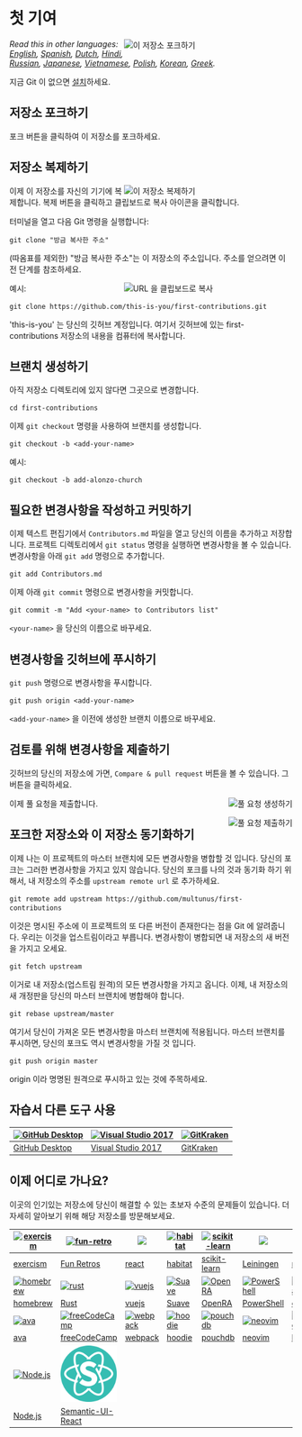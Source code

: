 # 첫 기여

<img align="right" width="300" src="../assets/fork.png" alt="이 저장소 포크하기" />

*Read this in other languages: [English](README.md), [Spanish](README.es.md),
[Dutch](README.nl.md), [Hindi](README.hi.md), [Russian](README.ru.md),
[Japanese](README.ja.md), [Vietnamese](README.vn.md), [Polish](README.pl.md),
[Korean](README.ko.md), [Greek](README.gr.md).*

지금 Git 이 없으면 [설치](https://help.github.com/articles/set-up-git/)하세요.

## 저장소 포크하기

포크 버튼을 클릭하여 이 저장소를 포크하세요.

## 저장소 복제하기

<img align="right" width="300" src="../assets/clone.png" alt="이 저장소 복제하기"
/>

이제 이 저장소를 자신의 기기에 복제합니다. 복제 버튼을 클릭하고 클립보드로 복사
아이콘을 클릭합니다.

터미널을 열고 다음 Git 명령을 실행합니다:

```
git clone "방금 복사한 주소"
```

(따옴표를 제외한) "방금 복사한 주소"는 이 저장소의 주소입니다. 주소를 얻으려면
이전 단계를 참조하세요.

<img align="right" width="300" src="../assets/copy-to-clipboard.png" alt="URL 을
클립보드로 복사" />

예시:

```
git clone https://github.com/this-is-you/first-contributions.git
```

'this-is-you' 는 당신의 깃허브 계정입니다. 여기서 깃허브에 있는
first-contributions 저장소의 내용을 컴퓨터에 복사합니다.

## 브랜치 생성하기

아직 저장소 디렉토리에 있지 않다면 그곳으로 변경합니다.

```
cd first-contributions
```

이제 `git checkout` 명령을 사용하여 브랜치를 생성합니다.

```
git checkout -b <add-your-name>
```

예시:

```
git checkout -b add-alonzo-church
```

## 필요한 변경사항을 작성하고 커밋하기

이제 텍스트 편집기에서 `Contributors.md` 파일을 열고 당신의 이름을 추가하고
저장합니다. 프로젝트 디렉토리에서 `git status` 명령을 실행하면 변경사항을 볼 수
있습니다. 변경사항을 아래 `git add` 명령으로 추가합니다.

```
git add Contributors.md
```

이제 아래 `git commit` 명령으로 변경사항을 커밋합니다.

```
git commit -m "Add <your-name> to Contributors list"
```

`<your-name>` 을 당신의 이름으로 바꾸세요.

## 변경사항을 깃허브에 푸시하기

`git push` 명령으로 변경사항을 푸시합니다.

```
git push origin <add-your-name>
```

`<add-your-name>` 을 이전에 생성한 브랜치 이름으로 바꾸세요.

## 검토를 위해 변경사항을 제출하기

깃허브의 당신의 저장소에 가면, `Compare & pull request` 버튼을 볼 수 있습니다.
그 버튼을 클릭하세요.

<img style="float: right;" src="../assets/compare-and-pull.png" alt="풀 요청
생성하기" />

이제 풀 요청을 제출합니다.

<img style="float: right;" src="../assets/submit-pull.png" alt="풀 요청 제출하기"
/>

## 포크한 저장소와 이 저장소 동기화하기

이제 나는 이 프로젝트의 마스터 브랜치에 모든 변경사항을 병합할 것 입니다. 당신의
포크는 그러한 변경사항을 가지고 있지 않습니다. 당신의 포크를 나의 것과 동기화
하기 위해서, 내 저장소의 주소를 `upstream remote url` 로 추가하세요.

```
git remote add upstream https://github.com/multunus/first-contributions
```

이것은 명시된 주소에 이 프로젝트의 또 다른 버전이 존재한다는 점을 Git 에
알려줍니다. 우리는 이것을 업스트림이라고 부릅니다. 변경사항이 병합되면 내
저장소의 새 버전을 가지고 오세요.

```
git fetch upstream
```

이거로 내 저장소(업스트림 원격)의 모든 변경사항을 가지고 옵니다. 이제, 내
저장소의 새 개정판을 당신의 마스터 브랜치에 병합해야 합니다.

```
git rebase upstream/master
```

여기서 당신이 가져온 모든 변경사항을 마스터 브랜치에 적용됩니다. 마스터 브랜치를
푸시하면, 당신의 포크도 역시 변경사항을 가질 것 입니다.

```
git push origin master
```

origin 이라 명명된 원격으로 푸시하고 있는 것에 주목하세요.


## 자습서 다른 도구 사용

|<a href="github-desktop-tutorial.md"><img alt="GitHub Desktop" src="https://desktop.github.com/images/desktop-logo.png" width="100"></a>|<a href="github-windows-vs2017-tutorial.md"><img alt="Visual Studio 2017" src="https://www.microsoft.com/net/images/vslogo.png" width="100"></a>|<a href="gitkraken-tutorial.md"><img alt="GitKraken" src="/assets/gk-icon.png" width="100"></a>|
|---|---|---|
|[GitHub Desktop](../github-desktop-tutorial.md)|[Visual Studio 2017](../github-windows-vs2017-tutorial.md)|[GitKraken](../gitkraken-tutorial.md)|


## 이제 어디로 가나요?

이곳의 인기있는 저장소에 당신이 해결할 수 있는 초보자 수준의 문제들이 있습니다.
더 자세히 알아보기 위해 해당 저장소를 방문해보세요.

|[![exercism](https://avatars2.githubusercontent.com/u/5624255?v=3&s=100)](https://github.com/exercism/exercism.io/issues?q=is%3Aopen+is%3Aissue+label%3A%22good+first+patch%22)|[![fun-retro](https://avatars3.githubusercontent.com/u/15913975?v=3&s=100)](https://github.com/funretro/distributed/issues?q=is%3Aopen+is%3Aissue+label%3Abeginner-friendly)|[<img width="100" src="https://cdn.worldvectorlogo.com/logos/react.svg">](https://github.com/facebook/react/issues?q=is%3Aopen+is%3Aissue+label%3A%22good+first+bug%22)|[![habitat](https://avatars1.githubusercontent.com/u/18171698?v=3&s=100)](https://github.com/habitat-sh/habitat/issues?q=is%3Aopen+is%3Aissue+label%3AEasy)|[![scikit-learn](https://avatars0.githubusercontent.com/u/365630?v=3&s=100)](https://github.com/scikit-learn/scikit-learn/issues?q=is%3Aopen+is%3Aissue+label%3AEasy)|[<img width="100" src="https://camo.githubusercontent.com/0f302c808c8457f6460913e33aed3478124612c2/687474703a2f2f6c65696e696e67656e2e6f72672f696d672f6c65696e696e67656e2e6a7067">](https://github.com/technomancy/leiningen/issues?q=is%3Aopen+is%3Aissue+label%3ANewbie)|[<img width="100" src="https://images.plot.ly/plotly-documentation/thumbnail/numpy-logo.jpg">](https://github.com/numpy/numpy/issues?q=is%3Aopen+is%3Aissue+label%3A%22Easy+Fix%22)|[![elasticsearch](https://avatars2.githubusercontent.com/u/6764390?v=3&s=100)](https://github.com/elastic/elasticsearch/issues?q=is%3Aopen+is%3Aissue+label%3A%22low+hanging+fruit%22)|
|---|---|---|---|---|---|---|---|
|[exercism](https://github.com/exercism/exercism.io/issues?q=is%3Aopen+is%3Aissue+label%3A%22good+first+patch%22)|[Fun Retros](https://github.com/funretro/distributed/issues?q=is%3Aopen+is%3Aissue+label%3Abeginner-friendly)|[react](https://github.com/facebook/react/issues?q=is%3Aopen+is%3Aissue+label%3A%22good+first+bug%22)|[habitat](https://github.com/habitat-sh/habitat/issues?q=is%3Aopen+is%3Aissue+label%3AEasy)|[scikit-learn](https://github.com/scikit-learn/scikit-learn/issues?q=is%3Aopen+is%3Aissue+label%3AEasy)|[Leiningen](https://github.com/technomancy/leiningen/issues?q=is%3Aopen+is%3Aissue+label%3ANewbie)|[numpy](https://github.com/numpy/numpy/issues?q=is%3Aopen+is%3Aissue+label%3A%22Easy+Fix%22)|[elasticsearch](https://github.com/elastic/elasticsearch/issues?q=is%3Aopen+is%3Aissue+label%3A%22low+hanging+fruit%22)|
|[![homebrew](https://avatars2.githubusercontent.com/u/1503512?v=3&s=100)](https://github.com/Homebrew/brew/issues?q=is%3Aopen+is%3Aissue+label%3A%22help+wanted%22)|[![rust](https://avatars1.githubusercontent.com/u/5430905?v=3&s=100)](https://github.com/rust-lang/rust/issues?q=is%3Aopen+is%3Aissue+label%3AE-easy)|[![vuejs](https://avatars1.githubusercontent.com/u/6128107?v=3&s=100)](https://github.com/vuejs/vue/issues?q=is%3Aopen+is%3Aissue+label%3A%22contribution+welcome%22)|[![Suave](https://avatars2.githubusercontent.com/u/5822862?v=3&s=100)](https://github.com/SuaveIO/suave/issues?q=is%3Aopen+is%3Aissue+label%3Ahardness-easy)|[![OpenRA](https://avatars3.githubusercontent.com/u/409046?v=3&s=100)](https://github.com/OpenRA/OpenRA/issues?q=is%3Aopen+is%3Aissue+label%3AEasy)|[![PowerShell](https://avatars0.githubusercontent.com/u/11524380?v=3&s=100)](https://github.com/powershell/powershell/issues?q=is%3Aopen+is%3Aissue+label%3AUp-for-Grabs)|[![coala](https://avatars2.githubusercontent.com/u/10620750?v=3&s=100)](https://github.com/coala/coala/issues?q=is%3Aopen+is%3Aissue+label%3Adifficulty%2Flow+label%3Adifficulty%2Fnewcomer)|[![moment](https://avatars2.githubusercontent.com/u/4129662?v=3&s=100)](https://github.com/moment/moment/issues?q=is%3Aopen+is%3Aissue+label%3AUp-For-Grabs)|
|[homebrew](https://github.com/Homebrew/brew/issues?q=is%3Aopen+is%3Aissue+label%3A%22help+wanted%22)|[Rust](https://github.com/rust-lang/rust/issues?q=is%3Aopen+is%3Aissue+label%3AE-easy)|[vuejs](https://github.com/vuejs/vue/issues?q=is%3Aopen+is%3Aissue+label%3A%22contribution+welcome%22)|[Suave](https://github.com/SuaveIO/suave/issues?q=is%3Aopen+is%3Aissue+label%3Ahardness-easy)|[OpenRA](https://github.com/OpenRA/OpenRA/issues?q=is%3Aopen+is%3Aissue+label%3AEasy)|[PowerShell](https://github.com/powershell/powershell/issues?q=is%3Aopen+is%3Aissue+label%3AUp-for-Grabs)|[coala](https://github.com/coala/coala/issues?q=is%3Aopen+is%3Aissue+label%3Adifficulty%2Flow+label%3Adifficulty%2Fnewcomer)|[moment](https://github.com/moment/moment/issues?q=is%3Aopen+is%3Aissue+label%3AUp-For-Grabs)|
|[![ava](https://avatars0.githubusercontent.com/u/8527916?v=3&s=100)](https://github.com/avajs/ava/issues?q=is%3Aopen+is%3Aissue+label%3A%22good+for+beginner%22)|[![freeCodeCamp](https://avatars0.githubusercontent.com/u/9892522?v=3&s=100)](https://github.com/freeCodeCamp/freeCodeCamp/issues?q=is%3Aopen+is%3Aissue+label%3Afirst-timers-only)|[![webpack](https://avatars3.githubusercontent.com/u/2105791?v=3&s=100)](https://github.com/webpack/webpack/issues?q=is%3Aopen+is%3Aissue+label%3A%22D1%3A+Easy+%28Contrib.+Difficulty%29%22)|[![hoodie](https://avatars1.githubusercontent.com/u/1888826?v=3&s=100)](https://github.com/hoodiehq/hoodie/issues?q=is%3Aopen+is%3Aissue+label%3Afirst-timers-only)|[![pouchdb](https://avatars3.githubusercontent.com/u/3406112?v=3&s=100)](https://github.com/pouchdb/pouchdb/issues?q=is%3Aopen+is%3Aissue+label%3A%22first+timers+only%22)|[![neovim](https://avatars0.githubusercontent.com/u/6471485?v=3&s=100)](https://github.com/neovim/neovim/issues?q=is%3Aopen+is%3Aissue+label%3Aentry-level)|[![babel](https://avatars2.githubusercontent.com/u/9637642?v=3&s=100)](https://github.com/babel/babel/issues?q=is%3Aopen+is%3Aissue+label%3Abeginner-friendly) |[<img width="100" src="https://github.com/adobe/brackets/blob/gh-pages/images/brackets_128.png?raw=true">](https://github.com/adobe/brackets/labels/Starter%20bug)|
|[ava](https://github.com/avajs/ava/issues?q=is%3Aopen+is%3Aissue+label%3A%22good+for+beginner%22)|[freeCodeCamp](https://github.com/freeCodeCamp/freeCodeCamp/issues?q=is%3Aopen+is%3Aissue+label%3Afirst-timers-only)|[webpack](https://github.com/webpack/webpack/issues?q=is%3Aopen+is%3Aissue+label%3A%22D1%3A+Easy+%28Contrib.+Difficulty%29%22)|[hoodie](https://github.com/hoodiehq/hoodie/issues?q=is%3Aopen+is%3Aissue+label%3Afirst-timers-only)|[pouchdb](https://github.com/pouchdb/pouchdb/issues?q=is%3Aopen+is%3Aissue+label%3A%22first+timers+only%22)|[neovim](https://github.com/neovim/neovim/issues?q=is%3Aopen+is%3Aissue+label%3Aentry-level)|[babel](https://github.com/babel/babel/issues?q=is%3Aopen+is%3Aissue+label%3Abeginner-friendly) |[brackets](https://github.com/adobe/brackets/labels/Starter%20bug)|
| [![Node.js](https://avatars1.githubusercontent.com/u/9950313?v=3&s=100)](https://github.com/nodejs/node/issues?q=is%3Aissue+is%3Aopen+label%3A%22good+first+contribution%22)|[<img width="100" src="https://github.com/Semantic-Org/Semantic-UI-React/raw/master/docs/app/logo.png">](https://github.com/Semantic-Org/Semantic-UI-React/issues?q=is%3Aissue+is%3Aopen+label%3A%22good+first+contribution%22)|
| [Node.js](https://github.com/nodejs/node/issues?q=is%3Aissue+is%3Aopen+label%3A%22good+first+contribution%22) |[Semantic-UI-React](https://github.com/Semantic-Org/Semantic-UI-React/issues?q=is%3Aissue+is%3Aopen+label%3A%22good+first+contribution%22) |
